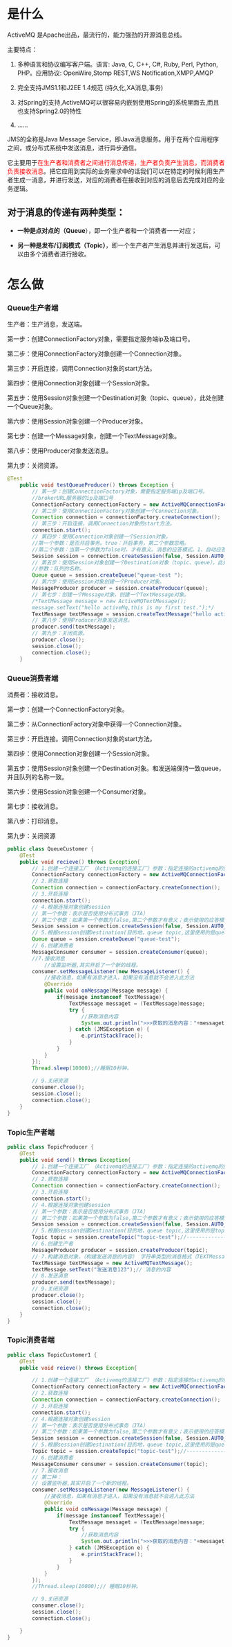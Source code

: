 # 是什么

ActiveMQ 是Apache出品，最流行的，能力强劲的开源消息总线。

主要特点：

1. 多种语言和协议编写客户端。语言: Java, C, C++, C#, Ruby, Perl, Python, PHP。应用协议: OpenWire,Stomp REST,WS Notification,XMPP,AMQP

2. 完全支持JMS1.1和J2EE 1.4规范 (持久化,XA消息,事务)

3. 对Spring的支持,ActiveMQ可以很容易内嵌到使用Spring的系统里面去,而且也支持Spring2.0的特性
4. ......

JMS的全称是Java Message Service，即Java消息服务。用于在两个应用程序之间，或分布式系统中发送消息，进行异步通信。

它主要用于<font color=red>在生产者和消费者之间进行消息传递，生产者负责产生消息，而消费者负责接收消息</font>。把它应用到实际的业务需求中的话我们可以在特定的时候利用生产者生成一消息，并进行发送，对应的消费者在接收到对应的消息后去完成对应的业务逻辑。

## 对于消息的传递有两种类型：

* **一种是点对点的（Queue**），即一个生产者和一个消费者一一对应；

* **另一种是发布/订阅模式（Topic）**，即一个生产者产生消息并进行发送后，可以由多个消费者进行接收。



# 怎么做

### Queue生产者端

生产者：生产消息，发送端。

第一步：创建ConnectionFactory对象，需要指定服务端ip及端口号。

第二步：使用ConnectionFactory对象创建一个Connection对象。

第三步：开启连接，调用Connection对象的start方法。

第四步：使用Connection对象创建一个Session对象。

第五步：使用Session对象创建一个Destination对象（topic、queue），此处创建一个Queue对象。

第六步：使用Session对象创建一个Producer对象。

第七步：创建一个Message对象，创建一个TextMessage对象。

第八步：使用Producer对象发送消息。

第九步：关闭资源。

```java
@Test
	public void testQueueProducer() throws Exception {
		// 第一步：创建ConnectionFactory对象，需要指定服务端ip及端口号。
		//brokerURL服务器的ip及端口号
		ConnectionFactory connectionFactory = new ActiveMQConnectionFactory("tcp://192.168.25.128:61616");
		// 第二步：使用ConnectionFactory对象创建一个Connection对象。
		Connection connection = connectionFactory.createConnection();
		// 第三步：开启连接，调用Connection对象的start方法。
		connection.start();
		// 第四步：使用Connection对象创建一个Session对象。
		//第一个参数：是否开启事务。true：开启事务，第二个参数忽略。
		//第二个参数：当第一个参数为false时，才有意义。消息的应答模式。1、自动应答2、手动应答。一般是自动应答。
		Session session = connection.createSession(false, Session.AUTO_ACKNOWLEDGE);
		// 第五步：使用Session对象创建一个Destination对象（topic、queue），此处创建一个Queue对象。
		//参数：队列的名称。
		Queue queue = session.createQueue("queue-test ");
		// 第六步：使用Session对象创建一个Producer对象。
		MessageProducer producer = session.createProducer(queue);
		// 第七步：创建一个Message对象，创建一个TextMessage对象。
		/*TextMessage message = new ActiveMQTextMessage();
		message.setText("hello activeMq,this is my first test.");*/
		TextMessage textMessage = session.createTextMessage("hello activeMq,this is my first test.");
		// 第八步：使用Producer对象发送消息。
		producer.send(textMessage);
		// 第九步：关闭资源。
		producer.close();
		session.close();
		connection.close();
	}
```

### Queue消费者端

消费者：接收消息。

第一步：创建一个ConnectionFactory对象。

第二步：从ConnectionFactory对象中获得一个Connection对象。

第三步：开启连接。调用Connection对象的start方法。

第四步：使用Connection对象创建一个Session对象。

第五步：使用Session对象创建一个Destination对象。和发送端保持一致queue，并且队列的名称一致。

第六步：使用Session对象创建一个Consumer对象。

第七步：接收消息。

第八步：打印消息。

第九步：关闭资源

```java
public class QueueCustomer {
	@Test
	public void recieve() throws Exception{
		// 1.创建一个连接工厂 （Activemq的连接工厂）参数：指定连接的activemq的服务
		ConnectionFactory connectionFactory = new ActiveMQConnectionFactory("tcp://192.168.25.128:61616");
		// 2.获取连接
		Connection connection = connectionFactory.createConnection();
		// 3.开启连接
		connection.start();
		// 4.根据连接对象创建session
		// 第一个参数：表示是否使用分布式事务（JTA）
		// 第二个参数：如果第一个参数为false,第二个参数才有意义；表示使用的应答模式 ：自动应答，手动应答.这里选择自动应答。
		Session session = connection.createSession(false, Session.AUTO_ACKNOWLEDGE);
		// 5.根据session创建Destination(目的地，queue topic,这里使用的是queue)
		Queue queue = session.createQueue("queue-test");
		// 6.创建消费者
		MessageConsumer consumer = session.createConsumer(queue);
		//7.接收消息
			//设置监听器,其实开启了一个新的线程。
		consumer.setMessageListener(new MessageListener() {
			//接收消息，如果有消息才进入，如果没有消息就不会进入此方法
			@Override
			public void onMessage(Message message) {
				if(message instanceof TextMessage){
					TextMessage messaget = (TextMessage)message;
					try {
						//获取消息内容
						System.out.println(">>>获取的消息内容："+messaget.getText());
					} catch (JMSException e) {
						e.printStackTrace();
					}
				}
			}
		});
		Thread.sleep(10000);//睡眠10秒钟。
		
		// 9.关闭资源
		consumer.close();
		session.close();
		connection.close();
	}
}
```

### Topic生产者端

```java
public class TopicProducer {
	@Test
	public void send() throws Exception{
		// 1.创建一个连接工厂 （Activemq的连接工厂）参数：指定连接的activemq的服务
		ConnectionFactory connectionFactory = new ActiveMQConnectionFactory("tcp://192.168.25.128:61616");
		// 2.获取连接
		Connection connection = connectionFactory.createConnection();
		// 3.开启连接
		connection.start();
		// 4.根据连接对象创建session
		// 第一个参数：表示是否使用分布式事务（JTA）
		// 第二个参数：如果第一个参数为false,第二个参数才有意义；表示使用的应答模式 ：自动应答，手动应答.这里选择自动应答。
		Session session = connection.createSession(false, Session.AUTO_ACKNOWLEDGE);
		// 5.根据session创建Destination(目的地，queue topic,这里使用的是topic)
		Topic topic = session.createTopic("topic-test");//---------------------
		// 6.创建生产者
		MessageProducer producer = session.createProducer(topic);
		// 7.构建消息对象，（构建发送消息的内容） 字符串类型的消息格式（TEXTMessage）
		TextMessage textMessage = new ActiveMQTextMessage();
		textMessage.setText("发送消息123");// 消息的内容
		// 8.发送消息
		producer.send(textMessage);
		// 9.关闭资源
		producer.close();
		session.close();
		connection.close();
	}
}
```

### Topic消费者端

```java
public class TopicCustomer1 {
	@Test
	public void reieve() throws Exception{

		// 1.创建一个连接工厂 （Activemq的连接工厂）参数：指定连接的activemq的服务
		ConnectionFactory connectionFactory = new ActiveMQConnectionFactory("tcp://192.168.25.130:61616");
		// 2.获取连接
		Connection connection = connectionFactory.createConnection();
		// 3.开启连接
		connection.start();
		// 4.根据连接对象创建session
		// 第一个参数：表示是否使用分布式事务（JTA）
		// 第二个参数：如果第一个参数为false,第二个参数才有意义；表示使用的应答模式 ：自动应答，手动应答.这里选择自动应答。
		Session session = connection.createSession(false, Session.AUTO_ACKNOWLEDGE);
		// 5.根据session创建Destination(目的地，queue topic,这里使用的是queue)
		Topic topic = session.createTopic("topic-test");//---------------------
		// 6.创建消费者
		MessageConsumer consumer = session.createConsumer(topic);
		// 7.接收消息
		// 第二种：
		// 设置监听器,其实开启了一个新的线程。
        consumer.setMessageListener(new MessageListener() {
			//接收消息，如果有消息才进入，如果没有消息就不会进入此方法
			@Override
			public void onMessage(Message message) {
				if(message instanceof TextMessage){
					TextMessage messaget = (TextMessage)message;
					try {
						//获取消息内容
						System.out.println(">>>获取的消息内容："+messaget.getText());
					} catch (JMSException e) {
						e.printStackTrace();
					}
				}
			}
		});
		//Thread.sleep(10000);// 睡眠10秒钟。

		// 9.关闭资源
		consumer.close();
		session.close();
		connection.close();

	}
}
```

